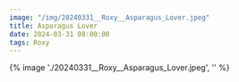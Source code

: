```yaml
---
image: "/img/20240331__Roxy__Asparagus_Lover.jpeg"
title: Asparagus Lover 
date: 2024-03-31 08:00:00
tags: Roxy
---
```

{% image './20240331__Roxy__Asparagus_Lover.jpeg', '' %}